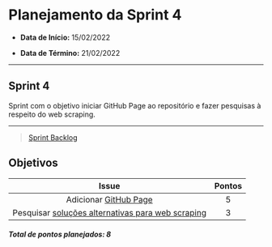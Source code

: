 # Planejamento da Sprint 4

- **Data de Início:** 15/02/2022

- **Data de Término:** 21/02/2022

---

## Sprint 4

Sprint com o objetivo iniciar GitHub Page ao repositório e fazer pesquisas à respeito do web scraping.

---

> [Sprint Backlog](https://github.com/fga-eps-mds/Tema-02/milestone/5)

## Objetivos

|                                                 Issue                                                 | Pontos |
| :---------------------------------------------------------------------------------------------------: | :----: |
|               Adicionar [GitHub Page](https://github.com/fga-eps-mds/Tema-02/issues/61)               |   5    |
| Pesquisar [soluções alternativas para web scraping](https://github.com/fga-eps-mds/Tema-02/issues/69) |   3    |

<h4><i>Total de pontos planejados: 8</i></h4>
